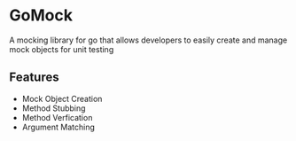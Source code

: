 # GoMock
A mocking library for go that allows developers to easily create and manage mock objects for unit testing

## Features 
- Mock Object Creation 
- Method Stubbing
- Method Verfication
- Argument Matching
